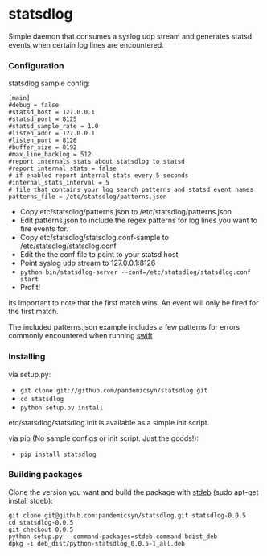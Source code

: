 # statsdlog #

Simple daemon that consumes a syslog udp stream and generates statsd events when certain log lines are encountered.

### Configuration ###

statsdlog sample config:

    [main]
    #debug = false
    #statsd_host = 127.0.0.1
    #statsd_port = 8125
    #statsd_sample_rate = 1.0
    #listen_addr = 127.0.0.1
    #listen_port = 8126
    #buffer_size = 8192
    #max_line_backlog = 512
    #report internals stats about statsdlog to statsd
    #report_internal_stats = false
    # if enabled report internal stats every 5 seconds
    #internal_stats_interval = 5
    # file that contains your log search patterns and statsd event names
    patterns_file = /etc/statsdlog/patterns.json

 - Copy etc/statsdlog/patterns.json to /etc/statsdlog/patterns.json
 - Edit patterns.json to include the regex patterns for log lines you want to fire events for.
 - Copy etc/statsdlog/statsdlog.conf-sample to /etc/statsdlog/statsdlog.conf
 - Edit the the conf file to point to your statsd host
 - Point syslog udp stream to 127.0.0.1:8126
 - ``python bin/statsdlog-server --conf=/etc/statsdlog/statsdlog.conf start``
 - Profit!

Its important to note that the first match wins. An event will only be fired for the first match.

The included patterns.json example includes a few patterns for errors commonly encountered when running [swift](http://github.com/openstack/swift)

### Installing ###

via setup.py:

 - ``git clone git://github.com/pandemicsyn/statsdlog.git``
 - ``cd statsdlog``
 - ``python setup.py install``

etc/statsdlog/statsdlog.init is available as a simple init script.

via pip (No sample configs or init script. Just the goods!):

 - ``pip install statsdlog``

### Building packages ###

Clone the version you want and build the package with [stdeb](https://github.com/astraw/stdeb "stdeb") (sudo apt-get install stdeb):

    git clone git@github.com:pandemicsyn/statsdlog.git statsdlog-0.0.5
    cd statsdlog-0.0.5
    git checkout 0.0.5
    python setup.py --command-packages=stdeb.command bdist_deb
    dpkg -i deb_dist/python-statsdlog_0.0.5-1_all.deb
